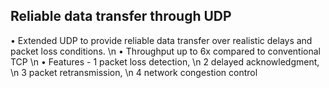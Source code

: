 ## Reliable data transfer through UDP

• Extended UDP to provide reliable data transfer over realistic delays and packet loss conditions. \n
• Throughput up to 6x compared to conventional TCP \n
• Features -
  1 packet loss detection, \n
  2 delayed acknowledgment, \n
  3 packet retransmission, \n
  4 network congestion control
